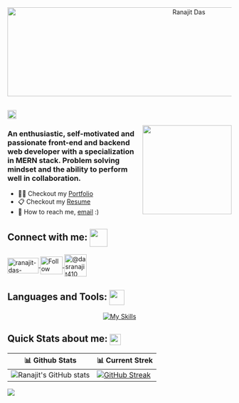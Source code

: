 <div align="center">
  <img align="center" width='800' height='200'  src="https://user-images.githubusercontent.com/101388961/194538416-e965224e-b622-418e-a8f6-5b198efd59f0.gif" alt="Ranajit Das" />
</div>

<br/>

<p> <img height="20px" src="https://komarev.com/ghpvc/?username=ranajitdasgithub&label=Profile%20views&color=0e75b6&style=flat" alt="ranajitdasgithub" /> </p>
<img align='right' src="https://media.giphy.com/media/M9gbBd9nbDrOTu1Mqx/giphy.gif" width="200">
<h3>An enthusiastic, self-motivated and passionate front-end
and backend web developer with a specialization in MERN stack. Problem solving mindset and
the ability to perform well in collaboration.</h3>

- 👨‍💻 Checkout my [Portfolio](https://ranajit-das-portfolio.netlify.app/)
- 📋  Checkout my <a href="https://drive.google.com/file/d/115eG6uKT7SURvN750fyUR8lw3XWGADG0/view?usp=drive_link">Resume</a>
- 📧 How to reach me, [email](mailto:dasranajit410@gmail.com) :)

<h2 align="left">Connect with me:  <img src='https://raw.githubusercontent.com/rahulbanerjee26/githubProfileReadmeGenerator/main/gifs/handShake.gif' width="40px" height="40px" align="center"></h2>

<p align="left">
  <a href="https://linkedin.com/in/ranajit-das-233b06a3">
  <img align="center" src="https://raw.githubusercontent.com/rahuldkjain/github-profile-readme-generator/master/src/images/icons/Social/linked-in-alt.svg" alt="ranajit-das-233b06a3" height="35" width="70" align="center" />
  </a>
  <a href="https://www.instagram.com/ranajitworld/">
  <img src="https://raw.githubusercontent.com/Raymo111/Raymo111/master/socials/instagram.svg" height="40" width="50" align="center" alt="Follow Ranajit's on Instagram" title="Follow Ranajit's on Instagram"/>
   </a>
  <a href="https://www.hackerrank.com/dasranajit410?hr_r=1">
  <img align="center" src="https://user-images.githubusercontent.com/101388961/185494941-2ab8f5d3-6590-47fb-a524-f74bc9dd3adc.png" alt="@dasranajit410" height="50" width="50" />
  </a>
</p>

<h2 align="left">Languages and Tools:  <img src = "https://raw.githubusercontent.com/rahulbanerjee26/githubProfileReadmeGenerator/main/gifs/code.gif" width = 34px height=34px align="center"> </h2>
<p align="center">
  <a href="https://skillicons.dev" align="center">
    <img
      src="https://skillicons.dev/icons?i=react,redux,nodejs,express,mongodb,threejs,js,html,css,bootstrap,d3,npm,git,github,gitlab,postman,replit,codepen,netlify,vscode"
      alt="My Skills"
    />
  </a>
</p>
<!-- <p> 
  <img src="https://raw.githubusercontent.com/devicons/devicon/master/icons/react/react-original-wordmark.svg" alt="react" width="60" height="40"/>
  <img src="https://raw.githubusercontent.com/devicons/devicon/master/icons/redux/redux-original.svg" alt="redux" width="60" height="40"/>
  <img src="https://raw.githubusercontent.com/devicons/devicon/master/icons/html5/html5-original-wordmark.svg" alt="html5" width="50" height="50"/>
  <img src="https://raw.githubusercontent.com/devicons/devicon/master/icons/css3/css3-original-wordmark.svg" alt="css3" width="60" height="50"/>
  <img src="https://raw.githubusercontent.com/devicons/devicon/master/icons/javascript/javascript-original.svg" alt="javascript" width="55" height="40"/>
  <img src="https://raw.githubusercontent.com/devicons/devicon/master/icons/bootstrap/bootstrap-plain-wordmark.svg" alt="bootstrap" width="55" height="35"/>
  <img src="https://res.cloudinary.com/nico1711/image/upload/c_scale,h_30/v1598849653/node-js_tkywbk.png" alt="nodejs-logo" width='40'/>
  <img src="https://www.vectorlogo.zone/logos/mongodb/mongodb-icon.svg" alt="mongodb" width="50" height="40"/>
  <img src="https://www.vectorlogo.zone/logos/getpostman/getpostman-icon.svg" alt="postman" width="40" height="40"/>
  <img src="https://www.vectorlogo.zone/logos/git-scm/git-scm-icon.svg" alt="git" width="70" height="40"/>
   <img src="./Images/ExpressLogo.png" alt="git" width="45" height="45"/>
 </p> -->

 <h2>Quick Stats about me: <img src='https://raw.githubusercontent.com/rahulbanerjee26/githubProfileReadmeGenerator/main/gifs/github.gif' width='25px' height="25px" align="center"></h2>

| 📊 Github Stats | 📊 Current Strek  |
| --- | --- |
| ![Ranajit's GitHub stats](https://github-readme-stats.vercel.app/api?username=ranajitdasgithub&show_icons=true&theme=dark&title_color=FDA117&text_color=F2E9DB) | [![GitHub Streak](https://github-readme-streak-stats.herokuapp.com?user=ranajitdasgithub&theme=dark)](https://git.io/streak-stats) |


<!-- Theme color -->
<!-- dark, radical, merko, gruvbox, tokyonight, onedark, cobalt, synthwave, highcontrast, dracula -->

<!--
| 📊 Top Languages | 📈 Contribution Graph  |
| :--- | --- |
| [![Top Langs](https://github-readme-stats.vercel.app/api/top-langs/?username=ranajitdasgithub&layout=demo&langs_count=10&hide_border=true&role=OWNER,COLLABORATOR&theme=dark&text_color=F2E9DB)](https://github.com/ranajitdasgithub/github-readme-stats)| <img align="right" src="https://activity-graph.herokuapp.com/graph?username=ranajitdasgithub&theme=react-dark&hide_border=true&area=true&color=BDDFFF&line=6E93B5&point=F4B520" height="10%" width="100%"/> |  -->

<!--  [![Ranajit's github activity graph](https://github-readme-activity-graph.cyclic.app/graph?username=ranajitdasgithub&theme=react-dark&hide_border=true&point=F4B520&area=true&color=BDDFFF&line=6E93B5)](https://github.com/ashutosh00710/github-readme-activity-graph) ->
<!-- Contribution <img align="right" src="https://activity-graph.herokuapp.com/graph?username=ranajitdasgithub&theme=react-dark&hide_border=true&area=true&color=BDDFFF&line=6E93B5&point=F4B520" height="10%" width="100%"/> 

<!-- <div>
 <p align='left'>Top Language</p>
  <img align="left" src="https://github-readme-stats.vercel.app/api/top-langs/?username=ranajitdasgithub&theme=dark&langs_count=8" alt="Ranajit Das" height="260px" width="25%" />
  <img align="right" src="https://activity-graph.herokuapp.com/graph?username=ranajitdasgithub&theme=react-dark&hide_border=true&area=true" height="255px" width="70%"/>
<div> -->

  
 <img  src="https://raw.githubusercontent.com/Trilokia/Trilokia/379277808c61ef204768a61bbc5d25bc7798ccf1/bottom_header.svg" />


<!-- | Github Stats | Current Strek  |
| --- | --- |
| ![Ranajit's GitHub stats](https://github-readme-stats.vercel.app/api?username=ranajitdasgithub&show_icons=true&theme=highcontrast) | [![GitHub Streak](https://github-readme-streak-stats.herokuapp.com?user=ranajitdasgithub&theme=dark)](https://git.io/streak-stats) | -->


 <!-- | Top Languages | Contribution Graph  |
| :--- | --- |
| <img height=200 width=350 src="https://github-readme-stats-git-master-rstaa-rickstaa.vercel.app/api/top-langs/?username=ranajitdasgithub&layout=demo&langs_count=10&hide_border=true&role=OWNER,COLLABORATOR&theme=tokyonight" alt="Ranajit's Language stats" /> | [![Ranajit's github activity graph](https://activity-graph.herokuapp.com/graph?username=ranajitdasgithub&custom_title=This%20is%20a%20title&hide_border=true&theme=react-dark&color=BDDFFF&line=6E93B5&point=BDDFFF)](https://github.com/ranajitdasgithub/github-readme-activity-graph) | -->

<!--
 Language STats
<img height=200 width=350 src="https://github-readme-stats-git-master-rstaa-rickstaa.vercel.app/api/top-langs/?username=ranajitdasgithub&layout=demo&langs_count=10&hide_border=true&role=OWNER,COLLABORATOR&theme=dark&text_color=F2E9DB" alt="Ranajit's Language stats" />

-->

